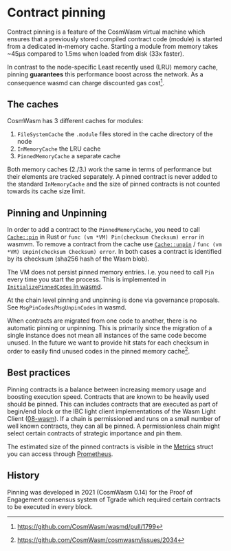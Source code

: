 # Contract pinning

Contract pinning is a feature of the CosmWasm virtual machine which ensures that
a previously stored compiled contract code (module) is started from a dedicated
in-memory cache. Starting a module from memory takes ~45µs compared to 1.5ms
when loaded from disk (33x faster).

In contrast to the node-specific Least recently used (LRU) memory cache, pinning
**guarantees** this performance boost across the network. As a consequence wasmd
can charge discounted gas cost[^1].

## The caches

CosmWasm has 3 different caches for modules:

1. `FileSystemCache` the `.module` files stored in the cache directory of the
   node
2. `InMemoryCache` the LRU cache
3. `PinnedMemoryCache` a separate cache

Both memory caches (2./3.) work the same in terms of performance but their
elements are tracked separately. A pinned contract is never added to the
standard `InMemoryCache` and the size of pinned contracts is not counted towards
its cache size limit.

## Pinning and Unpinning

In order to add a contract to the `PinnedMemoryCache`, you need to call
[`Cache::pin`] in Rust or `func (vm *VM) Pin(checksum Checksum) error` in
wasmvm. To remove a contract from the cache use [`Cache::unpin`] /
`func (vm *VM) Unpin(checksum Checksum) error`. In both cases a contract is
identified by its checksum (sha256 hash of the Wasm blob).

The VM does not persist pinned memory entries. I.e. you need to call `Pin` every
time you start the process. This is implemented in [`InitializePinnedCodes` in
wasmd][initializepinnedcodes].

At the chain level pinning and unpinning is done via governance proposals. See
`MsgPinCodes`/`MsgUnpinCodes` in wasmd.

When contracts are migrated from one code to another, there is no automatic
pinning or unpinning. This is primarily since the migration of a single instance
does not mean all instances of the same code become unused. In the future we
want to provide hit stats for each checksum in order to easily find unused codes
in the pinned memory cache[^2].

## Best practices

Pinning contracts is a balance between increasing memory usage and boosting
execution speed. Contracts that are known to be heavily used should be pinned.
This can includes contracts that are executed as part of begin/end block or the
IBC light client implementations of the Wasm Light Client ([08-wasm]). If a
chain is permissioned and runs on a small number of well known contracts, they
can all be pinned. A permissionless chain might select certain contracts of
strategic importance and pin them.

The estimated size of the pinned contracts is visible in the [Metrics] struct
you can access through [Prometheus](https://prometheus.io/).

## History

Pinning was developed in 2021 (CosmWasm 0.14) for the Proof of Engagement
consensus system of Tgrade which required certain contracts to be executed in
every block.

[metrics]:
  https://github.com/CosmWasm/wasmvm/blob/v2.0.0-rc.2/types/types.go#L174-L185
[`cache::pin`]:
  https://docs.rs/cosmwasm-vm/latest/cosmwasm_vm/struct.Cache.html#method.pin
[`cache::unpin`]:
  https://docs.rs/cosmwasm-vm/latest/cosmwasm_vm/struct.Cache.html#method.unpin
[08-wasm]:
  https://github.com/cosmos/ibc-go/tree/main/modules/light-clients/08-wasm
[initializepinnedcodes]:
  https://github.com/CosmWasm/wasmd/blob/v0.50.0/x/wasm/keeper/keeper.go#L1011-L1028

[^1]: https://github.com/CosmWasm/wasmd/pull/1799
[^2]: https://github.com/CosmWasm/cosmwasm/issues/2034
